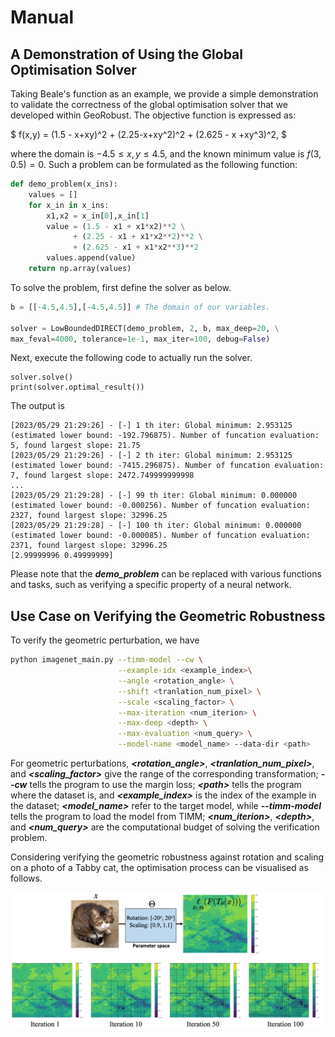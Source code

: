 # Manual


## A Demonstration of Using the Global Optimisation Solver
Taking Beale's function as an example, we provide a simple demonstration to validate the correctness of the global optimisation solver that we developed within GeoRobust. The objective function is expressed as:

$
f(x,y) = (1.5 - x+xy)^2 + (2.25-x+xy^2)^2 + (2.625 - x +xy^3)^2,
$

where the domain is $-4.5\leq x,y\leq4.5$, and the known minimum value is $f(3,0.5)=0$.
Such a problem can be formulated as the following function:
```python
def demo_problem(x_ins):
    values = []
    for x_in in x_ins:
        x1,x2 = x_in[0],x_in[1]
        value = (1.5 - x1 + x1*x2)**2 \
              + (2.25 - x1 + x1*x2**2)**2 \
              + (2.625 - x1 + x1*x2**3)**2
        values.append(value)
    return np.array(values)
```


To solve the problem, first define the solver as below.
```python
b = [[-4.5,4.5],[-4.5,4.5]] # The domain of our variables.

solver = LowBoundedDIRECT(demo_problem, 2, b, max_deep=20, \
max_feval=4000, tolerance=1e-1, max_iter=100, debug=False)
```
Next, execute the following code to actually run the solver.
```
solver.solve()
print(solver.optimal_result())
```
The output is 
```
[2023/05/29 21:29:26] - [-] 1 th iter: Global minimum: 2.953125 (estimated lower bound: -192.796875). Number of funcation evaluation: 5, found largest slope: 21.75
[2023/05/29 21:29:26] - [-] 2 th iter: Global minimum: 2.953125 (estimated lower bound: -7415.296875). Number of funcation evaluation: 7, found largest slope: 2472.749999999998
...
[2023/05/29 21:29:28] - [-] 99 th iter: Global minimum: 0.000000 (estimated lower bound: -0.000256). Number of funcation evaluation: 2327, found largest slope: 32996.25
[2023/05/29 21:29:28] - [-] 100 th iter: Global minimum: 0.000000 (estimated lower bound: -0.000085). Number of funcation evaluation: 2371, found largest slope: 32996.25
[2.99999996 0.49999999]
```
Please note that the ***demo_problem*** can be replaced with various functions and tasks, such as verifying a specific property of a neural network.



## Use Case on Verifying the Geometric Robustness
To verify the geometric perturbation, we have 
```bash
python imagenet_main.py --timm-model --cw \
                        --example-idx <example_index>\
                        --angle <rotation_angle> \
                        --shift <tranlation_num_pixel> \
                        --scale <scaling_factor> \
                        --max-iteration <num_iterion> \
                        --max-deep <depth> \
                        --max-evaluation <num_query> \
                        --model-name <model_name> --data-dir <path>
```

For geometric perturbations, ***<rotation_angle>***, ***<tranlation_num_pixel>***, and ***<scaling_factor>*** give the range of the corresponding transformation;
***--cw*** tells the program to use the margin loss;
***\<path>*** tells the program where the dataset is, and ***<example_index>*** is the index of the example in the dataset; 
***<model_name>*** refer to the target model, while ***--timm-model*** tells the program to load the model from TIMM;
***<num_iterion>***, ***\<depth>***, and ***<num_query>*** are the computational budget of solving the verification problem.

Considering verifying the geometric robustness against rotation and scaling on a photo of a Tabby cat, the optimisation process can be visualised as follows.

<p align="center">
    <img src="figs/demo.png" width="700"\>
</p>